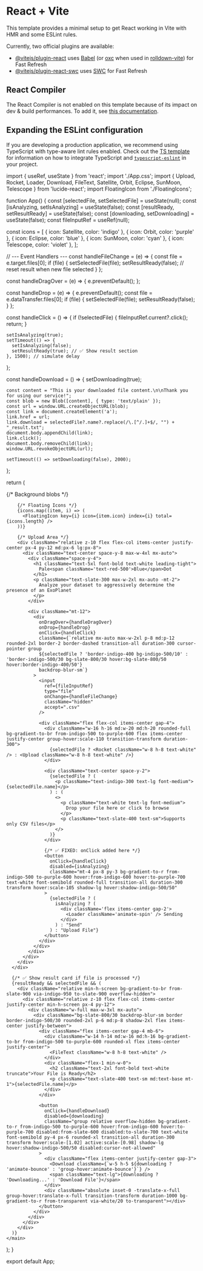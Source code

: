 # React + Vite

This template provides a minimal setup to get React working in Vite with HMR and some ESLint rules.

Currently, two official plugins are available:

- [@vitejs/plugin-react](https://github.com/vitejs/vite-plugin-react/blob/main/packages/plugin-react) uses [Babel](https://babeljs.io/) (or [oxc](https://oxc.rs) when used in [rolldown-vite](https://vite.dev/guide/rolldown)) for Fast Refresh
- [@vitejs/plugin-react-swc](https://github.com/vitejs/vite-plugin-react/blob/main/packages/plugin-react-swc) uses [SWC](https://swc.rs/) for Fast Refresh

## React Compiler

The React Compiler is not enabled on this template because of its impact on dev & build performances. To add it, see [this documentation](https://react.dev/learn/react-compiler/installation).

## Expanding the ESLint configuration

If you are developing a production application, we recommend using TypeScript with type-aware lint rules enabled. Check out the [TS template](https://github.com/vitejs/vite/tree/main/packages/create-vite/template-react-ts) for information on how to integrate TypeScript and [`typescript-eslint`](https://typescript-eslint.io) in your project.


import { useRef, useState } from 'react';
import './App.css';
import {
  Upload, Rocket, Loader, Download, FileText,
  Satellite, Orbit, Eclipse, SunMoon, Telescope
} from 'lucide-react';
import FloatingIcon from './FloatingIcons';

function App() {
  const [selectedFile, setSelectedFile] = useState(null);
  const [isAnalyzing, setIsAnalyzing] = useState(false);
  const [resultReady, setResultReady] = useState(false);
  const [downloading, setDownloading] = useState(false);
  const fileInputRef = useRef(null);

  const icons = [
    { icon: Satellite, color: 'indigo' },
    { icon: Orbit, color: 'purple' },
    { icon: Eclipse, color: 'blue' },
    { icon: SunMoon, color: 'cyan' },
    { icon: Telescope, color: 'violet' },
  ];

  // --- Event Handlers ---
  const handleFileChange = (e) => {
    const file = e.target.files[0];
    if (file) {
      setSelectedFile(file);
      setResultReady(false); // reset result when new file selected
    }
  };

  const handleDragOver = (e) => {
    e.preventDefault();
  };

  const handleDrop = (e) => {
    e.preventDefault();
    const file = e.dataTransfer.files[0];
    if (file) {
      setSelectedFile(file);
      setResultReady(false);
    }
  };

  const handleClick = () => {
    if (!selectedFile) {
      fileInputRef.current?.click();
      return;
    }

    setIsAnalyzing(true);
    setTimeout(() => {
      setIsAnalyzing(false);
      setResultReady(true); // ✅ Show result section
    }, 1500); // simulate delay
  };

  const handleDownload = () => {
    setDownloading(true);

    const content = "This is your downloaded file content.\n\nThank you for using our service!";
    const blob = new Blob([content], { type: 'text/plain' });
    const url = window.URL.createObjectURL(blob);
    const link = document.createElement('a');
    link.href = url;
    link.download = selectedFile?.name?.replace(/\.[^/.]+$/, "") + "_result.txt";
    document.body.appendChild(link);
    link.click();
    document.body.removeChild(link);
    window.URL.revokeObjectURL(url);

    setTimeout(() => setDownloading(false), 2000);
  };

  return (
    <main>
      <div className="relative from-slate-900">
        {/* Background blobs */}
        <div className="absolute top-0 left-1/4 w-96 h-96 bg-indigo-500/30 rounded-full blur-3xl animate-pulse" />
        <div className="absolute bottom-0 right-1/4 w-96 h-96 bg-purple-500/20 rounded-full blur-3xl animate-pulse delay-1000" />

        {/* Floating Icons */}
        {icons.map((item, i) => (
          <FloatingIcon key={i} icon={item.icon} index={i} total={icons.length} />
        ))}

        {/* Upload Area */}
        <div className="relative z-10 flex flex-col items-center justify-center px-4 py-12 md:px-6 lg:px-8">
          <div className="text-center space-y-8 max-w-4xl mx-auto">
            <div className="space-y-4">
              <h1 className="text-5xl font-bold text-white leading-tight">
                Pale<span className='text-red-500'>Blue</span>Dot
              </h1>
              <p className="text-slate-300 max-w-2xl mx-auto -mt-2">
                Analyze your dataset to aggressively determine the presence of an ExoPlanet
              </p>
            </div>

            <div className="mt-12">
              <div
                onDragOver={handleDragOver}
                onDrop={handleDrop}
                onClick={handleClick}
                className={`relative mx-auto max-w-2xl p-8 md:p-12 rounded-2xl border-2 border-dashed transition-all duration-300 cursor-pointer group
                ${selectedFile ? 'border-indigo-400 bg-indigo-500/10' : 'border-indigo-500/30 bg-slate-800/30 hover:bg-slate-800/50 hover:border-indigo-400/50'}
                backdrop-blur-sm`}
              >
                <input
                  ref={fileInputRef}
                  type="file"
                  onChange={handleFileChange}
                  className="hidden"
                  accept=".csv"
                />

                <div className="flex flex-col items-center gap-4">
                  <div className="w-16 h-16 md:w-20 md:h-20 rounded-full bg-gradient-to-br from-indigo-500 to-purple-600 flex items-center justify-center group-hover:scale-110 transition-transform duration-300">
                    {selectedFile ? <Rocket className="w-8 h-8 text-white" /> : <Upload className="w-8 h-8 text-white" />}
                  </div>

                  <div className="text-center space-y-2">
                    {selectedFile ? (
                      <p className="text-indigo-300 text-lg font-medium">{selectedFile.name}</p>
                    ) : (
                      <>
                        <p className="text-white text-lg font-medium">
                          Drop your file here or click to browse
                        </p>
                        <p className="text-slate-400 text-sm">Supports only CSV files</p>
                      </>
                    )}
                  </div>

                  {/* ✅ FIXED: onClick added here */}
                  <button
                    onClick={handleClick}
                    disabled={isAnalyzing}
                    className="mt-4 px-8 py-3 bg-gradient-to-r from-indigo-500 to-purple-600 hover:from-indigo-600 hover:to-purple-700 text-white font-semibold rounded-full transition-all duration-300 transform hover:scale-105 shadow-lg hover:shadow-indigo-500/50"
                  >
                    {selectedFile ? (
                      isAnalyzing ? (
                        <div className='flex items-center gap-2'>
                          <Loader className='animate-spin' /> Sending
                        </div>
                      ) : "Send"
                    ) : "Upload File"}
                  </button>
                </div>
              </div>
            </div>
          </div>
        </div>
      </div>

      {/* ✅ Show result card if file is processed */}
      {resultReady && selectedFile && (
        <div className="relative min-h-screen bg-gradient-to-br from-slate-900 via-indigo-950 to-slate-900 overflow-hidden">
          <div className="relative z-10 flex flex-col items-center justify-center min-h-screen px-4 py-12">
            <div className="w-full max-w-3xl mx-auto">
              <div className="bg-slate-800/30 backdrop-blur-sm border border-indigo-500/30 rounded-2xl p-6 md:p-8 shadow-2xl flex items-center justify-between">
                <div className="flex items-center gap-4 mb-6">
                  <div className="w-14 h-14 md:w-16 md:h-16 bg-gradient-to-br from-indigo-500 to-purple-600 rounded-xl flex items-center justify-center">
                    <FileText className="w-8 h-8 text-white" />
                  </div>
                  <div className="flex-1 min-w-0">
                    <h2 className="text-2xl font-bold text-white truncate">Your File is Ready</h2>
                    <p className="text-slate-400 text-sm md:text-base mt-1">{selectedFile.name}</p>
                  </div>
                </div>

                <button
                  onClick={handleDownload}
                  disabled={downloading}
                  className="group relative overflow-hidden bg-gradient-to-r from-indigo-500 to-purple-600 hover:from-indigo-600 hover:to-purple-700 disabled:from-slate-600 disabled:to-slate-700 text-white font-semibold py-4 px-6 rounded-xl transition-all duration-300 transform hover:scale-[1.02] active:scale-[0.98] shadow-lg hover:shadow-indigo-500/50 disabled:cursor-not-allowed"
                >
                  <div className="flex items-center justify-center gap-3">
                    <Download className={`w-5 h-5 ${downloading ? 'animate-bounce' : 'group-hover:animate-bounce'}`} />
                    <span className="text-lg">{downloading ? 'Downloading...' : 'Download File'}</span>
                  </div>
                  <div className="absolute inset-0 -translate-x-full group-hover:translate-x-full transition-transform duration-1000 bg-gradient-to-r from-transparent via-white/20 to-transparent"></div>
                </button>
              </div>
            </div>
          </div>
        </div>
      )}
    </main>
  );
}

export default App;
